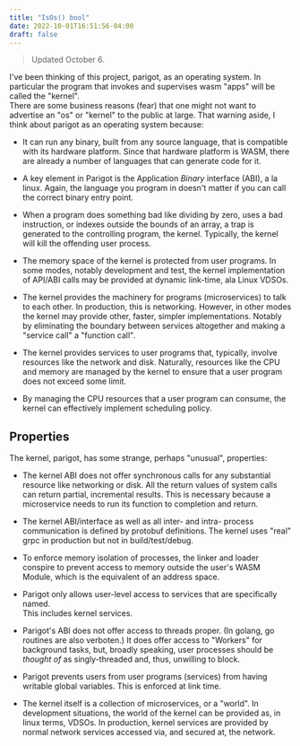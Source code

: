```yaml
---
title: "IsOs() bool"
date: 2022-10-01T16:51:56-04:00
draft: false
---
```


>Updated October 6.

I've been thinking of this project, parigot, as an operating system.  In particular
the program that invokes and supervises wasm "apps" will be called the "kernel".  
There are some business reasons (fear) that one might not want to advertise an "os" or 
"kernel" to the public at large.  That warning aside, I think about parigot as an 
operating system because:

* It can run any binary, built from any source language, that is compatible with its
hardware platform. Since that hardware platform is WASM, there are already a number
of languages that can generate code for it.

* A key element in Parigot is the Application _Binary_ interface (ABI), a la linux. Again,
the language you program in doesn't matter if you can  call the correct binary entry
point.

* When a program does something bad like dividing by zero, uses a bad instruction,
or indexes outside the bounds of an array, a trap is generated to the controlling program,
the kernel. Typically, the kernel will kill the offending user process.

* The memory space of the kernel is protected from user programs.  In some modes, notably
development and test, the kernel implementation of API/ABI calls may be provided at
dynamic link-time, ala Linux VDSOs. 

* The kernel provides the machinery for programs (microservices) to talk to each other.
In production, this is networking.  However, in other modes the kernel may provide
other, faster, simpler implementations.  Notably by eliminating the boundary between
services altogether and making a "service call" a "function call".

* The kernel provides services to user programs that, typically, involve
resources like the network and disk.  Naturally, resources like the CPU and memory
are managed by the kernel to ensure that a user program does not exceed some limit.

* By managing the CPU resources that a user program can consume, the kernel can
effectively implement scheduling policy.

## Properties
The kernel, parigot, has some strange, perhaps "unusual", properties:

* The kernel ABI does not offer synchronous calls for any substantial resource like
networking or disk.  All the return values of system calls can return partial, 
incremental results.  This is necessary because a microservice needs to run its function
to completion and return.

* The kernel ABI/interface as well as all inter- and intra- process communication
is defined by protobuf definitions.  The kernel uses "real" grpc in production but
not in build/test/debug.

* To enforce memory isolation of processes, the linker and loader conspire to
prevent access to memory outside the user's WASM Module, which is the equivalent of
an address space.

* Parigot only allows user-level access to services that are specifically named.  
This includes kernel services.

* Parigot's ABI does not offer access to threads proper. (In golang, go routines
are also verboten.) It does offer access to "Workers" for background tasks, but, 
broadly speaking, user processes should be _thought of_ as singly-threaded and, thus,
unwilling to block.

* Parigot prevents users from user programs (services) from having writable global
variables.  This is enforced at link time.

* The kernel itself is a collection of microservices, or a "world".  In development
situations, the world of the kernel can be provided as, in linux terms, VDSOs. In 
production, kernel services are provided by normal network services accessed via, and 
secured at, the network.

